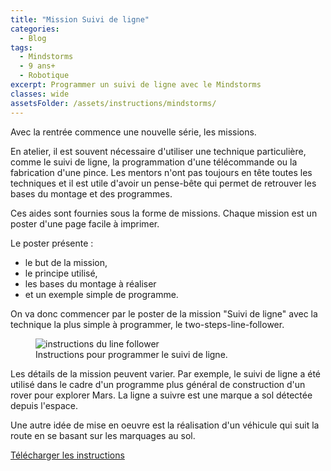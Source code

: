 ```yaml
---
title: "Mission Suivi de ligne"
categories:
  - Blog
tags:
  - Mindstorms
  - 9 ans+
  - Robotique
excerpt: Programmer un suivi de ligne avec le Mindstorms
classes: wide
assetsFolder: /assets/instructions/mindstorms/
---
```


Avec la rentrée commence une nouvelle série, les missions.

En atelier, il est souvent nécessaire d'utiliser une technique particulière, comme le suivi de ligne, la programmation d'une télécommande ou la fabrication d'une pince. Les mentors n'ont pas toujours en tête toutes les techniques et il est utile d'avoir un pense-bête qui permet de retrouver les bases du montage et des programmes.

Ces aides sont fournies sous la forme de missions. Chaque mission est un poster d'une page facile à imprimer.

Le poster présente :
- le but de la mission,
- le principe utilisé,
- les bases du montage à réaliser
- et un exemple simple de programme.

On va donc commencer par le poster de la mission "Suivi de ligne" avec la technique la plus simple à programmer, le two-steps-line-follower.

<figure>
  <img src="{{site.baseurl}}{{page.assetsFolder}}two-steps-line-follower.png" alt="instructions du line follower">
  <figcaption>Instructions pour programmer le suivi de ligne.</figcaption>
</figure>
<!-- 1024 × 768 -->

Les détails de la mission peuvent varier. Par exemple, le suivi de ligne a été utilisé dans le cadre d'un programme plus général de construction d'un rover pour explorer Mars. La ligne a suivre est une marque a sol détectée depuis l'espace.

Une autre idée de mise en oeuvre est la réalisation d'un véhicule qui suit la route en se basant sur les marquages au sol.


<a href="{{site.baseurl}}{{page.assetsFolder}}/two-steps-line-follower.pdf" target="_blank" class=".btn .btn--success .btn--large">Télécharger les instructions</a>

